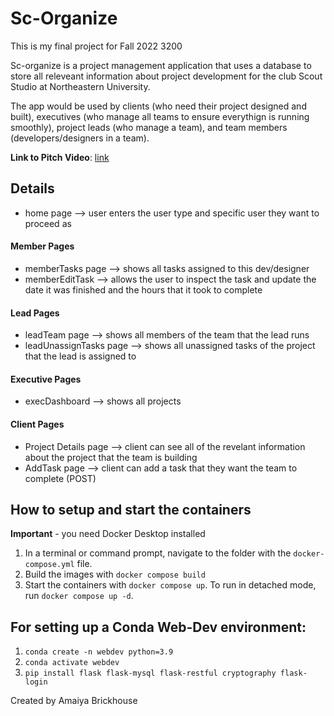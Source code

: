 # Sc-Organize

This is my final project for Fall 2022 3200

Sc-organize is a project management application that uses a database to store all releveant information about project development for the club Scout Studio at Northeastern University.

The app would be used by clients (who need their project designed and built), executives (who manage all teams to ensure everythign is running smoothly), project leads (who manage a team), and team members (developers/designers in a team).

**Link to Pitch Video**: <a href="#">link</a>

## Details

- home page --> user enters the user type and specific user they want to proceed as

#### Member Pages

- memberTasks page --> shows all tasks assigned to this dev/designer
- memberEditTask --> allows the user to inspect the task and update the date it was finished and the hours that it took to complete

#### Lead Pages

- leadTeam page --> shows all members of the team that the lead runs
- leadUnassignTasks page --> shows all unassigned tasks of the project that the lead is assigned to

#### Executive Pages

- execDashboard --> shows all projects

#### Client Pages

- Project Details page --> client can see all of the revelant information about the project that the team is building
- AddTask page --> client can add a task that they want the team to complete (POST)

## How to setup and start the containers

**Important** - you need Docker Desktop installed

1. In a terminal or command prompt, navigate to the folder with the `docker-compose.yml` file.
1. Build the images with `docker compose build`
1. Start the containers with `docker compose up`. To run in detached mode, run `docker compose up -d`.

## For setting up a Conda Web-Dev environment:

1. `conda create -n webdev python=3.9`
1. `conda activate webdev`
1. `pip install flask flask-mysql flask-restful cryptography flask-login`

Created by Amaiya Brickhouse
